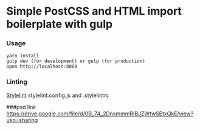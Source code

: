 # Simple PostCSS and HTML import boilerplate with gulp

### Usage

```
yarn install
gulp dev (for development) or gulp (for production)
open http://localhost:8080
```
### Linting

[Stylelint](https://github.com/stylelint/stylelint)
stylelint.config.js and .stylelintrc


###psd link
https://drive.google.com/file/d/0B_74_2DnsmmmRlBJZWtwSEtxQkE/view?usp=sharing
